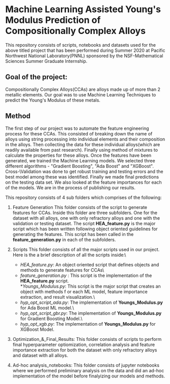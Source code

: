 # Machine Learning Assisted Young's Modulus Prediction of Compositionally Complex Alloys 

This repository consists of scripts, notebooks and datasets used for the above titled project that has been performed during Summer 2020 at Pacific Northwest National Laboratory(PNNL) sponsored by the NSF-Mathematical Sciences Summer Graduate Internship.

## Goal of the project: 
Compositionally Complex Alloys(CCAs) are alloys made up of more than 2 metallic elements. Our goal was to use Machine Learning Techniques to predict the Young's Modulus of these metals.
	
## Method 
The first step of our project was to automate the feature engineering process for these CCAs. This consisted of breaking down the name of alloys using string processing into individual elements and their composition in the alloys. Then collecting the data for these individual alloys(which are readily available from past research). Finally using method of mixtures to calculate the properties for these alloys.
Once the features have been generated, we trained the Machine Learning models. We selected three different algorithms - "Gradient Boosting", "Ada Boost" and "XGBoost". Cross-\Validation was done to get robust training and testing errors and the best model among these was identified. Finally we made final predictions on the testing data set. We also looked at the feature importances for each of the models.
We are in the process of publishing our results.
			
This repository consists of 4 sub folders which comprises of the following:

1. Feature Generation
This folder consists of the script to generate features for CCAs. Inside this folder are three subfolders. One for the dataset with all alloys, one with only refractory alloys and one with the validation or testing dataset. The script **HEA_feature.py** is the major script which has been written following object oriented guidelines for generating the features. This script has been called in the **feature_generation.py** in each of the subfolders.

2.  Scripts
This folder consists of all the major scripts used in our project. Here  is the a brief description of all the scripts inside:\
	* _HEA\_feature.py_: An object oriented script that defines objects and methods to	generate features for CCAs\
	* _feature\_generation.py_ : This script is the implementation of the **HEA_feature.py** script.\
	*_Youngs\_Modulus.py_: This script is the major script that creates an object with methods f or each ML model, feature importance extraction, and result visualization.\
	* _hyp\_opt\_script\_ada.py_: The implementation of **Youngs_Modulus.py** for Ada Boost ML model.\
	* _hyp\_opt\_script\_gbr.py_: The implementation of **Youngs_Modulus.py** for Gradient Boosting Model.\
	* _hyp\_opt\_xgb.py_: The implementation of **Youngs_Modulus.py** for XGBoost Model.
	
3. Optimization\_&\_Final_Results: 
	This folder consists of scripts to perform final hyperparameter optiomization, correlation analysis and feature importance extraction  for both the dataset with only refractory alloys and dataset with all alloys.
	
4. Ad-hoc analysis_notebooks:
	This folder consists of jupyter notebooks where we performed preliminary analysis on the data and did an ad-hoc implementation of the model before finalyizing our models and methods.
	
	

